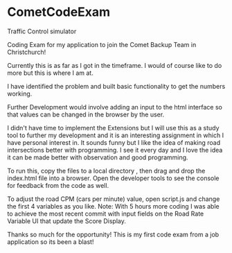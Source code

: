 # CometCodeExam
Traffic Control simulator

Coding Exam for my application to join the Comet Backup Team in Christchurch!

Currently this is as far as I got in the timeframe. I would of course like to do more but this is where I am at.

I have identified the problem and built basic functionality to get the numbers working. 

Further Development would involve adding an input to the html interface so that values can be changed in the browser by the user.

I didn't have time to implement the Extensions but I will use this as a study tool to further my development and it is an 
interesting assignment in which I have personal interest in. It sounds funny but I like the idea of making road intersections better
with programming. I see it every day and I love the idea it can be made better with observation and good programming.

To run this, copy the files to a local directory , then drag and drop the index.html file into a browser. Open the developer tools 
to see the console for feedback from the code as well.

To adjust the road CPM (cars per minute) value, open script.js and change the first 4 variables as you like.
Note: With 5 hours more coding I was able to achieve the most recent commit with input fields on the Road Rate Variable UI that update the Score Display.

Thanks so much for the opportunity! This is my first code exam from a job application so its been a blast!
